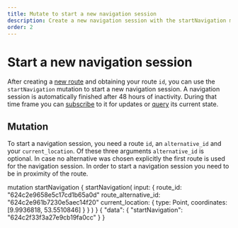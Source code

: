 ```yaml
---
title: Mutate to start a new navigation session
description: Create a new navigation session with the startNavigation mutation
order: 2
---
```


# Start a new navigation session

After creating a [new route](/API-Reference/Routes/mutate-route) and obtaining your route `id`, you can use the `startNavigation` mutation to start a new navigation session. A navigation session is automatically finished after 48 hours of inactivity. During that time frame you can [subscribe](API-Reference/Navigation/subscribe-to-navigation-updates) to it for updates or [query](API-Reference/Navigation/navigation) its current state.

<api-reference-actions url="https://playground.chargetrip.com/?page=startNavigation"></api-reference-actions>

## Mutation

To start a navigation session, you need a route `id`, an `alternative_id` and your `current_location`. Of these three arguments `alternative_id` is optional. In case no alternative was chosen explicitly the first route is used for the navigation session. In order to start a navigation session you need to be in proximity of the route.

<schema name="startNavigation" type="Mutation"></schema>

<response error="startNavigation"></response>

<playground>
<code-block lang="graphql" type="mutation">					
mutation startNavigation {
  startNavigation(
    input: {
      route_id: "624c2e9658e5c17cd1b65a0d"
      route_alternative_id: "624c2e961b7230e5aec14f20"
      current_location: { 
        type: Point, 
        coordinates: [9.9936818, 53.5510846]
      }
    }
  )
}

</code-block>
<code-block lang="json" type="response">
{
  "data": {
    "startNavigation": "624c2f33f3a27e9cb19fa0cc"
  }
}
</code-block>
</playground>
